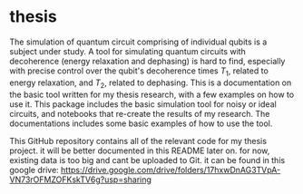 # thesis
The simulation of quantum circuit comprising of individual qubits is a subject under study. A tool for simulating quantum circuits with decoherence (energy relaxation and dephasing) is hard to find, especially with precise control over the qubit's decoherence times $T_1$, related to energy relaxation, and $T_2$, related to dephasing. This is a documentation on the basic tool written for my thesis research, with a few examples on how to use it. This package includes the basic simulation tool for noisy or ideal circuits, and notebooks that re-create the results of my research. The documentations includes some basic examples of how to use the tool.

This GitHub repository contains all of the relevant code for my thesis project. 
it will be better documented in this README later on. 
for now, existing data is too big and cant be uploaded to Git. 
it can be found in this google drive: https://drive.google.com/drive/folders/17hxwDnAG3TVpA-VN73rOFMZOFKskTV6g?usp=sharing
